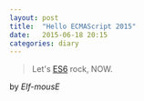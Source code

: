 ```yaml
---
layout: post
title:  "Hello ECMAScript 2015"
date:   2015-06-18 20:15
categories: diary
---
```


> Let's [ES6](http://www.ecma-international.org/publications/standards/Ecma-262.htm) rock, NOW.

by *Elf-mousE*
